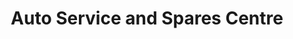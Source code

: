 ---
title: "Auto Service and Spares Centre"
url: /cape-town/auto-service-and-spares-centre/
shop: car repair
---